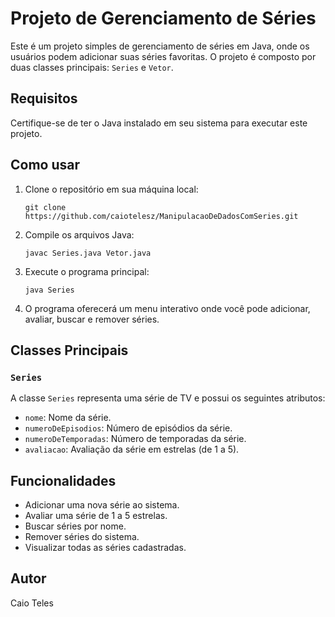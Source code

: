 <h1>Projeto de Gerenciamento de Séries</h1>

<p>Este é um projeto simples de gerenciamento de séries em Java, onde os usuários podem adicionar suas séries favoritas. O projeto é composto por duas classes principais: <code>Series</code> e <code>Vetor</code>.</p>

<h2>Requisitos</h2>

<p>Certifique-se de ter o Java instalado em seu sistema para executar este projeto.</p>

<h2>Como usar</h2>

<ol>
    <li>Clone o repositório em sua máquina local:</li>
    <pre><code>git clone https://github.com/caiotelesz/ManipulacaoDeDadosComSeries.git</code></pre>
    <li>Compile os arquivos Java:</li>
    <pre><code>javac Series.java Vetor.java</code></pre>
    <li>Execute o programa principal:</li>
    <pre><code>java Series</code></pre>
    <li>O programa oferecerá um menu interativo onde você pode adicionar, avaliar, buscar e remover séries.</li>
</ol>

<h2>Classes Principais</h2>

<h3><code>Series</code></h3>

<p>A classe <code>Series</code> representa uma série de TV e possui os seguintes atributos:</p>

<ul>
    <li><code>nome</code>: Nome da série.</li>
    <li><code>numeroDeEpisodios</code>: Número de episódios da série.</li>
    <li><code>numeroDeTemporadas</code>: Número de temporadas da série.</li>
    <li><code>avaliacao</code>: Avaliação da série em estrelas (de 1 a 5).</li>
</ul>

<h2>Funcionalidades</h2>

<ul>
    <li>Adicionar uma nova série ao sistema.</li>
    <li>Avaliar uma série de 1 a 5 estrelas.</li>
    <li>Buscar séries por nome.</li>
    <li>Remover séries do sistema.</li>
    <li>Visualizar todas as séries cadastradas.</li>
</ul>

<h2>Autor</h2>

<p>Caio Teles</p>
